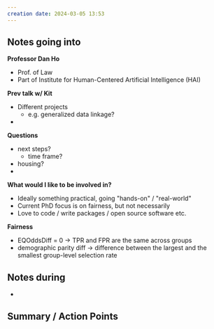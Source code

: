 ```yaml
---
creation date: 2024-03-05 13:53
---
```



## Notes going into
**Professor Dan Ho**
- Prof. of Law
- Part of Institute for Human-Centered Artificial Intelligence (HAI)

 **Prev talk w/ Kit**
- Different projects
	- e.g. generalized data linkage?
- 

**Questions**
- next steps?
	- time frame?
- housing?
- 

**What would I like to be involved in?**
- Ideally something practical, going "hands-on" / "real-world"
- Current PhD focus is on fairness, but not necessarily
- Love to code / write packages / open source software etc.

**Fairness**
- EQOddsDiff = 0 -> TPR and FPR are the same across groups
- demographic parity diff -> difference between the largest and the smallest group-level selection rate

## Notes during
- 



## Summary / Action Points
